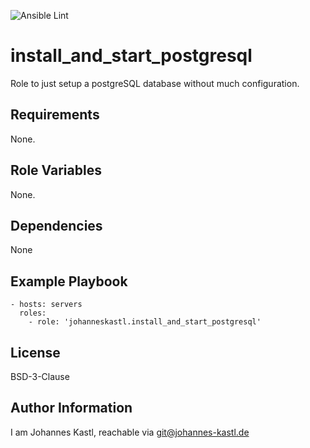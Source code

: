 ![Ansible Lint](https://github.com/johanneskastl/ansible-role-install_and_start_postgresql/workflows/Ansible%20Lint/badge.svg)

install_and_start_postgresql
=========

Role to just setup a postgreSQL database without much configuration.

Requirements
------------

None.

Role Variables
--------------

None.

Dependencies
------------

None

Example Playbook
----------------

    - hosts: servers
      roles:
        - role: 'johanneskastl.install_and_start_postgresql'

License
-------

BSD-3-Clause

Author Information
------------------

I am Johannes Kastl, reachable via git@johannes-kastl.de
